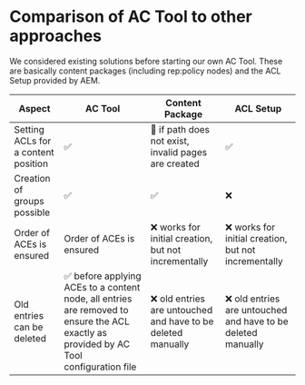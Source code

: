 # Comparison of AC Tool to other approaches

We considered existing solutions before starting our own AC Tool. These are basically content packages (including rep:policy nodes) and the ACL Setup provided by AEM.

Aspect | AC Tool | Content Package | ACL Setup
------ | ------- | --------------- | ---------
Setting ACLs for a content position | :white_check_mark: | :large_orange_diamond: if path does not exist, invalid pages are created | :white_check_mark:
Creation of groups possible | :white_check_mark: | :white_check_mark: | :x: 
Order of ACEs is ensured | Order of ACEs is ensured | :x: works for initial creation, but not incrementally | :x: works for initial creation, but not incrementally
Old entries can be deleted | :white_check_mark: before applying ACEs to a content node, all entries are removed to ensure the ACL exactly as provided by AC Tool configuration file | :x: old entries are untouched and have to be deleted manually | :x: old entries are untouched and have to be deleted manually